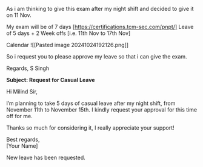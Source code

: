 
As i am thinking to give this exam after my night shift and decided to give it on 11 Nov.

My exam will be of 7 days [https://certifications.tcm-sec.com/pnpt/] 
Leave of 5 days + 2 Week offs [i.e. 11th Nov to 17th Nov]  

Calendar
![[Pasted image 20241024192126.png]]

So i request you to please approve my leave so that i can give the exam.

Regards,
S Singh



**Subject: Request for Casual Leave**

Hi Milind Sir,

I’m planning to take 5 days of casual leave after my night shift, from November 11th to November 15th. I kindly request your approval for this time off for me.

Thanks so much for considering it, I really appreciate your support!

Best regards,  
[Your Name]

New leave has been requested.